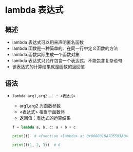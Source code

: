 # lambda 表达式

## 概述

+ lambda 表达式可以用来声明匿名函数
+ lambda 函数是一种简单的、在同一行中定义函数的方法
+ lambda 函数实际生成一个函数对象
+ lambda 表达式只允许包含一个表达式，不能包含复杂语句
+ 该表达式的计算结果就是函数的返回值

## 语法

+ `lambda arg1,arg2... : <表达式>`

  + arg1,arg2 为函数参数
  + <表达式> 相当于函数体
  + 返回值：表达式的运算结果

  ```py
  f = lambda a, b, c: a + b + c

  print(f)  # <function <lambda> at 0x000001DA7D55D3A0>

  print(f(1, 2, 3))  # 6
  ```


